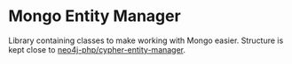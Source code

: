 # Mongo Entity Manager

Library containing classes to make working with Mongo easier. Structure is kept close to
[neo4j-php/cypher-entity-manager](https://github.com/neo4j-php/cypher-entity-manager).
